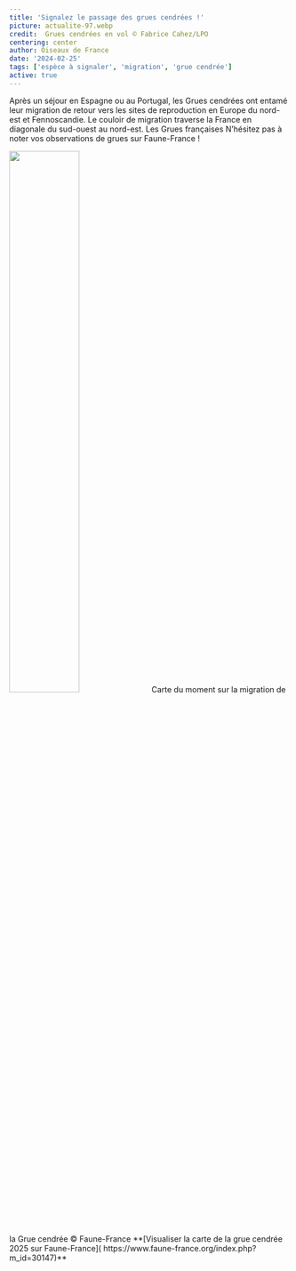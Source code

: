 ```yaml
---
title: 'Signalez le passage des grues cendrées !'
picture: actualite-97.webp
credit:  Grues cendrées en vol © Fabrice Cahez/LPO
centering: center
author: Oiseaux de France
date: '2024-02-25'
tags: ['espèce à signaler', 'migration', 'grue cendrée']
active: true
---
```

Après un séjour en Espagne ou au Portugal, les Grues cendrées ont entamé leur migration de retour vers les sites de reproduction en Europe du nord-est et Fennoscandie. Le couloir de migration traverse la France en diagonale du sud-ouest au nord-est. Les Grues françaises 
N’hésitez pas à noter vos observations de grues sur Faune-France ! 

<img class="InformativePagePicture" style="width: 50%" src="/news/actualite-97-cartegrue.webp"/>
<span class="InformativePagePictureLegend">Carte du moment sur la migration de la Grue cendrée © Faune-France</span>
**[Visualiser la carte de la grue cendrée 2025 sur Faune-France]( https://www.faune-france.org/index.php?m_id=30147)**




